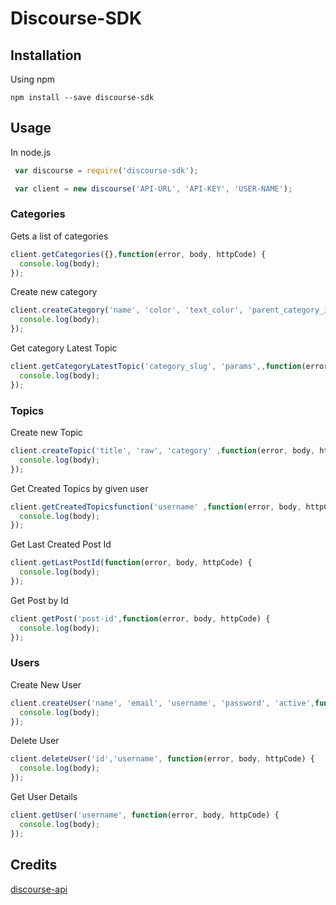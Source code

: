 Discourse-SDK
=================================

## Installation
Using npm

`npm install --save discourse-sdk`

## Usage
In node.js 

```javascript
 var discourse = require('discourse-sdk');

 var client = new discourse('API-URL', 'API-KEY', 'USER-NAME');
 ```
### Categories

Gets a list of categories
```javascript
client.getCategories({},function(error, body, httpCode) {              
  console.log(body);                
});
```
Create new category
```javascript
client.createCategory('name', 'color', 'text_color', 'parent_category_id',function(error, body, httpCode) {              
  console.log(body);                
});
```
Get category Latest Topic
```javascript
client.getCategoryLatestTopic('category_slug', 'params',,function(error, body, httpCode) {              
  console.log(body);                
});
```
### Topics 

Create new Topic
```javascript
client.createTopic('title', 'raw', 'category' ,function(error, body, httpCode) {              
  console.log(body);                
});
```

Get Created Topics by given user

```javascript
client.getCreatedTopicsfunction('username' ,function(error, body, httpCode) {              
  console.log(body);                
});
```
Get Last Created Post Id

```javascript
client.getLastPostId(function(error, body, httpCode) {              
  console.log(body);                
});
```
Get Post by Id

```javascript
client.getPost('post-id',function(error, body, httpCode) {              
  console.log(body);                
});
```

### Users

Create New User

```javascript
client.createUser('name', 'email', 'username', 'password', 'active',function(error, body, httpCode) {              
  console.log(body);                
});
```
Delete User

```javascript
client.deleteUser('id','username', function(error, body, httpCode) {              
  console.log(body);                
});
```
Get User Details
```javascript
client.getUser('username', function(error, body, httpCode) {              
  console.log(body);                
});
```




## Credits
[discourse-api](https://github.com/dhyasama/discourse-api)
